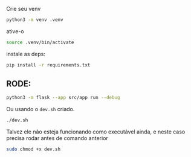 Crie seu venv

```bash
python3 -m venv .venv
```

ative-o

```bash
source .venv/bin/activate
```

instale as deps:

```bash
pip install -r requirements.txt
```

## RODE:

```bash
python3 -m flask --app src/app run --debug
```

Ou usando o `dev.sh` criado.

```bash
./dev.sh
```

Talvez ele não esteja funcionando como executável ainda, e neste caso precisa rodar antes de comando anterior

```bash
sudo chmod +x dev.sh
```
